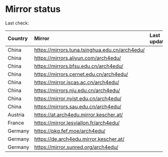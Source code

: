 <script src="./time.js"></script>
# Mirror status
Last check: <script type="text/javascript">localize(1739856161.8763604);</script>

|Country|Mirror|Last update|
|:------|:-----|:----------|
|China|https://mirrors.tuna.tsinghua.edu.cn/arch4edu/|<script type="text/javascript">localize(1739817758);</script>|
|China|https://mirrors.aliyun.com/arch4edu/|<script type="text/javascript">localize(1739817758);</script>|
|China|https://mirrors.bfsu.edu.cn/arch4edu/|<script type="text/javascript">localize(1739817758);</script>|
|China|https://mirrors.cernet.edu.cn/arch4edu/|<script type="text/javascript">localize(1739817758);</script>|
|China|https://mirror.iscas.ac.cn/arch4edu/|<script type="text/javascript">localize(1739817758);</script>|
|China|https://mirrors.nju.edu.cn/arch4edu/|<script type="text/javascript">localize(1739774497);</script>|
|China|https://mirror.nyist.edu.cn/arch4edu/|<script type="text/javascript">localize(1739817758);</script>|
|China|https://mirrors.sau.edu.cn/arch4edu/|<script type="text/javascript">localize(1731653531);</script>|
|Austria|https://at.arch4edu.mirror.kescher.at/|<script type="text/javascript">localize(1739817758);</script>|
|France|https://mirror.lesviallon.fr/arch4edu/|<script type="text/javascript">localize(1739817758);</script>|
|Germany|https://pkg.fef.moe/arch4edu/|<script type="text/javascript">localize(1739817758);</script>|
|Germany|https://de.arch4edu.mirror.kescher.at/|<script type="text/javascript">localize(1739817758);</script>|
|Germany|https://mirror.sunred.org/arch4edu/|<script type="text/javascript">localize(1739817758);</script>|

<script src="./tablefilter/tablefilter.js"></script>
<script src="./table.js"></script>